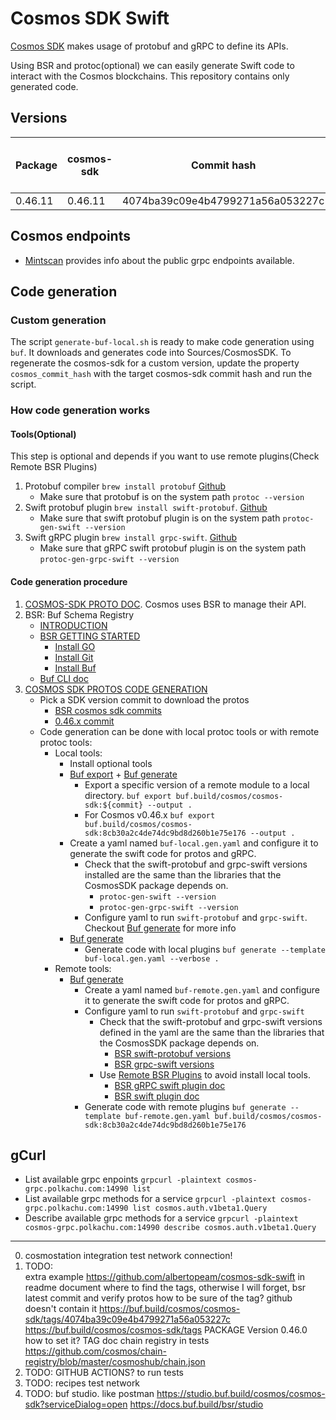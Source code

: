 # Cosmos SDK Swift

[Cosmos SDK](https://github.com/cosmos/cosmos-sdk) makes usage of protobuf and gRPC to define its APIs.

Using BSR and protoc(optional) we can easily generate Swift code to interact with the Cosmos blockchains.
This repository contains only generated code.

## Versions

Package | cosmos-sdk | Commit hash                      | protoc-gen-swift| protoc-gen-grpc-swift
--------|------------|----------------------------------|-----------------|-----------------------
0.46.11 | 0.46.11    | 4074ba39c09e4b4799271a56a053227c | 1.21.0          | 1.14.0

## Cosmos endpoints
* [Mintscan](https://www.mintscan.io/cosmos/info) provides info about the public grpc endpoints available. 

## Code generation

### Custom generation
The script `generate-buf-local.sh` is ready to make code generation using `buf`. It downloads and generates code into Sources/CosmosSDK. To regenerate the cosmos-sdk for a custom version, update the property `cosmos_commit_hash` with the target cosmos-sdk commit hash and run the script.

### How code generation works
#### Tools(Optional)
This step is optional and depends if you want to use remote plugins(Check Remote BSR Plugins)
1. Protobuf compiler `brew install protobuf` [Github](https://github.com/protocolbuffers/protobuf)
    * Make sure that protobuf is on the system path `protoc --version`
2. Swift protobuf plugin `brew install swift-protobuf`. [Github](https://github.com/apple/swift-protobuf)
    * Make sure that swift protobuf plugin is on the system path `protoc-gen-swift --version`
3. Swift gRPC plugin `brew install grpc-swift`. [Github](https://github.com/grpc/grpc-swift)
    * Make sure that gRPC swift protobuf plugin is on the system path `protoc-gen-grpc-swift --version`

#### Code generation procedure
1. [COSMOS-SDK PROTO DOC](https://github.com/cosmos/cosmos-sdk/tree/main/proto). Cosmos uses BSR to manage their API.
2. BSR: Buf Schema Registry
    * [INTRODUCTION](https://docs.buf.build/bsr/introduction)
    * [BSR GETTING STARTED](https://docs.buf.build/tutorials/getting-started-with-bsr)
        * [Install GO](https://go.dev/dl/)
        * [Install Git](https://git-scm.com/book/en/v2/Getting-Started-Installing-Git)
        * [Install Buf](https://docs.buf.build/installation)
    * [Buf CLI doc](https://docs.buf.build/reference/cli/buf)
3. [COSMOS SDK PROTOS CODE GENERATION](https://buf.build/cosmos/cosmos-sdk/docs/main)
    * Pick a SDK version commit to download the protos
        * [BSR cosmos sdk commits](https://github.com/cosmos/cosmos-sdk/tree/main/proto)
        * [0.46.x commit](https://buf.build/cosmos/cosmos-sdk/commits/8cb30a2c4de74dc9bd8d260b1e75e176)
    * Code generation can be done with local protoc tools or with remote protoc tools:
        * Local tools:
            * Install optional tools
            * [Buf export](https://docs.buf.build/reference/cli/buf/export) + [Buf generate](https://docs.buf.build/reference/cli/buf/generate)
                * Export a specific version of a remote module to a local directory. `buf export buf.build/cosmos/cosmos-sdk:${commit} --output .`            
                * For Cosmos v0.46.x `buf export buf.build/cosmos/cosmos-sdk:8cb30a2c4de74dc9bd8d260b1e75e176 --output .`
            * Create a yaml named `buf-local.gen.yaml` and configure it to generate the swift code for protos and gRPC.
                * Check that the swift-protobuf and grpc-swift versions installed are the same than the libraries that the CosmosSDK package depends on.
                    * `protoc-gen-swift --version`
                    * `protoc-gen-grpc-swift --version`
                * Configure yaml to run `swift-protobuf` and `grpc-swift`. Checkout [Buf generate](https://docs.buf.build/reference/cli/buf/generate) for more info
            * [Buf generate](https://docs.buf.build/reference/cli/buf/generate)
                * Generate code with local plugins `buf generate --template buf-local.gen.yaml --verbose .`            
        * Remote tools:
            * [Buf generate](https://docs.buf.build/reference/cli/buf/generate)
                * Create a yaml named `buf-remote.gen.yaml` and configure it to generate the swift code for protos and gRPC.                    
                * Configure yaml to run `swift-protobuf` and `grpc-swift`
                    * Check that the swift-protobuf and grpc-swift versions defined in the yaml are the same than the libraries that the CosmosSDK package depends on.
                        * [BSR swift-protobuf versions](https://buf.build/apple/swift)
                        * [BSR grpc-swift versions](https://buf.build/grpc/swift)
                    * Use [Remote BSR Plugins](https://buf.build/plugins) to avoid install local tools.
                        * [BSR gRPC swift plugin doc](https://buf.build/grpc/swift)
                        * [BSR swift plugin doc](https://buf.build/apple/swift)
                * Generate code with remote plugins `buf generate --template buf-remote.gen.yaml buf.build/cosmos/cosmos-sdk:8cb30a2c4de74dc9bd8d260b1e75e176` 

## gCurl
* List available grpc enpoints `grpcurl -plaintext cosmos-grpc.polkachu.com:14990 list`
* List available grpc methods for a service `grpcurl -plaintext cosmos-grpc.polkachu.com:14990 list cosmos.auth.v1beta1.Query`
* Describe available grpc methods for a service `grpcurl -plaintext cosmos-grpc.polkachu.com:14990 describe cosmos.auth.v1beta1.Query`

--------------------------------------------------------------------------------
0. cosmostation integration
   test network connection!
1. TODO:   
    extra example https://github.com/albertopeam/cosmos-sdk-swift in readme
    document where to find the tags, otherwise I will forget, bsr latest commit and verify protos
    how to be sure of the tag? github doesn't contain it
    https://buf.build/cosmos/cosmos-sdk/tags/4074ba39c09e4b4799271a56a053227c
    https://buf.build/cosmos/cosmos-sdk/tags
    PACKAGE Version 0.46.0 how to set it? TAG 
    doc chain registry in tests https://github.com/cosmos/chain-registry/blob/master/cosmoshub/chain.json
2. TODO: GITHUB ACTIONS? to run tests
3. TODO: recipes
    test network
4. TODO: buf studio. like postman 
    https://studio.buf.build/cosmos/cosmos-sdk?serviceDialog=open
    https://docs.buf.build/bsr/studio

